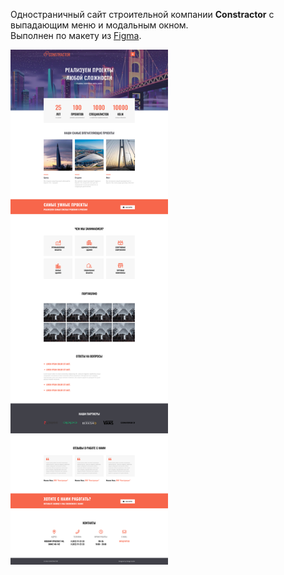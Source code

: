 Одностраничный сайт строительной компании **Constractor** с выпадающим меню и модальным окном.<br>
Выполнен по макету из <a href="https://www.figma.com/file/Ycf2itLJfCcMfCfvNez2oR/Constractor">Figma</a>.<br>
<div><img src="https://github.com/Olga-Zyukina/ConstractorBuildingCompany/blob/master/Constractor.jpg" title="Constractor" alt="Constractor" width=50%/></div>
